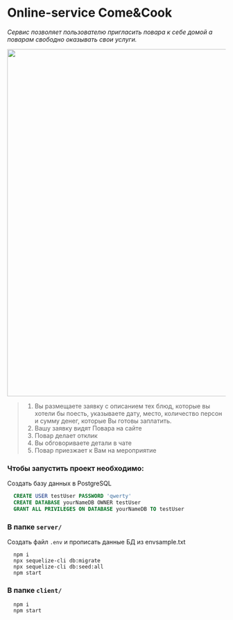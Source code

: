 # Online-service Come&Cook

*Сервис позволяет пользователю пригласить повара к себе домой а поварам свободно оказывать свои услуги.*

<img src="https://imgur.com/G7KLt4V.gif" width="800px"/>



> 1. Вы размещаете заявку с описанием тех блюд, которые вы хотели бы поесть, указываете дату, место, количество персон и сумму денег, которые Вы готовы заплатить.
> 2. Вашу заявку видят Повара на сайте
> 3. Повар делает отклик
> 4. Вы обговориваете детали в чате
> 5. Повар приезжает к Вам на мероприятие


### Чтобы запустить проект необходимо: 


Cоздать базу данных в PostgreSQL

```sql
  CREATE USER testUser PASSWORD 'qwerty'
  CREATE DATABASE yourNameDB OWNER testUser
  GRANT ALL PRIVILEGES ON DATABASE yourNameDB TO testUser
```

### В папке `server/`

Создать файл `.env` и прописать данные БД из envsample.txt

```npm
  npm i 
  npx sequelize-cli db:migrate 
  npx sequelize-cli db:seed:all 
  npm start
```

### В папке `client/`

```npm
  npm i
  npm start
```
